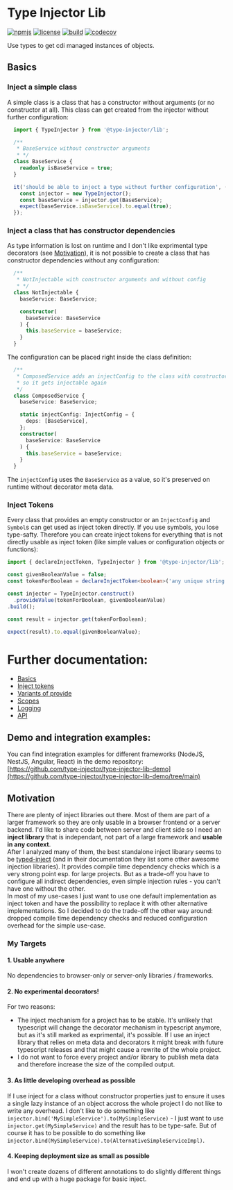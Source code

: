 # Type Injector Lib
[![npmjs](https://raster.shields.io/npm/v/@type-injector/lib/latest.svg)](https://www.npmjs.com/package/@type-injector/lib)
[![license](https://raster.shields.io/npm/l/type-injector-lib.svg)](http://www.apache.org/licenses/LICENSE-2.0)
[![build](https://github.com/e-hein/type-injector-lib/actions/workflows/test-build.yml/badge.svg?query=branch%3Amain)](https://github.com/e-hein/type-injector-lib/actions/workflows/test-build.yml?branch=main)
[![codecov](https://codecov.io/gh/e-hein/type-injector-lib/branch/main/graph/badge.svg?token=VBR29ZX1WC)](https://codecov.io/gh/e-hein/type-injector-lib)

Use types to get cdi managed instances of objects.

## Basics
### Inject a simple class
A simple class is a class that has a constructor without arguments (or no constructor at all). This class can get created from the injector without further configuration:
```typescript
  import { TypeInjector } from '@type-injector/lib';

  /**
   * BaseService without constructor arguments
   * */
  class BaseService {
    readonly isBaseService = true;
  }

  it('should be able to inject a type without further configuration', () => {
    const injector = new TypeInjector();
    const baseService = injector.get(BaseService);
    expect(baseService.isBaseService).to.equal(true);
  });
```
### Inject a class that has constructor dependencies
As type information is lost on runtime and I don't like exprimental type decorators (see [Motivation](#Motivation)), it is not possible to create a class that has constructor dependencies without any configuration:
```typescript
  /**
   * NotInjectable with constructor arguments and without config
   * */
  class NotInjectable {
    baseService: BaseService;

    constructor(
      baseService: BaseService
    ) {
      this.baseService = baseService;
    }
  }
``` 
The configuration can be placed right inside the class definition:
```typescript
  /**
   * ComposedService adds an injectConfig to the class with constructor arguments
   * so it gets injectable again
   */
  class ComposedService {
    baseService: BaseService;

    static injectConfig: InjectConfig = {
      deps: [BaseService],
    };
    constructor(
      baseService: BaseService
    ) {
      this.baseService = baseService;
    }
  }
```
The ```injectConfig``` uses the ```BaseService``` as a value, so it's preserved on runtime without decorator meta data.

### Inject Tokens
Every class that provides an empty constructor or an ```InjectConfig``` and ```Symbol```s can get used as inject token directly. If you use symbols, you lose type-safty. Therefore you can create inject tokens for everything that is not directly usable as inject token (like simple values or configuration objects or functions):
```typescript
import { declareInjectToken, TypeInjector } from '@type-injector/lib';

const givenBooleanValue = false;
const tokenForBoolean = declareInjectToken<boolean>('any unique string');

const injector = TypeInjector.construct()
  .provideValue(tokenForBoolean, givenBooleanValue)
.build();

const result = injector.get(tokenForBoolean);

expect(result).to.equal(givenBooleanValue);
```
# Further documentation:
* [Basics](./src/type-injector.spec.ts)
* [Inject tokens](./src/inject-token.spec.ts)
* [Variants of provide](./src/type-injector-builder.spec.ts)
* [Scopes](./src/injector-scope.spec.ts)
* [Logging](./src/logger.spec.ts)
* [API](./typedoc/README.md)

## Demo and integration examples:
You can find integration examples for different frameworks (NodeJS, NestJS, Angular, React) in the demo repository:  
[https://github.com/type-injector/type-injector-lib-demo](https://github.com/type-injector/type-injector-lib-demo/tree/main)

## Motivation
There are plenty of inject libraries out there. Most of them are part of a larger framework so they are only usable in a browser frontend or a server backend.
I'd like to share code between server and client side so I need an **inject library** that is independant, not part of a large framework and **usable in any context**.  
After I analyzed many of them, the best standalone inject libarary seems to be [typed-inject](https://github.com/nicojs/typed-inject) (and in their documentation they
list some other awesome injection libraries). It provides compile time dependency checks which is a very strong point esp. for large projects. But as a trade-off you
have to configure all indirect dependencies, even simple injection rules - you can't have one without the other.  
In most of my use-cases I just want to use one default implementation as inject token and have the possibility to replace it with other alternative implementations.
So I decided to do the trade-off the other way around: dropped compile time dependency checks and reduced configuration overhead for the simple use-case.

### My Targets
#### 1. Usable anywhere
No dependencies to browser-only or server-only libraries / frameworks.
#### 2. No experimental decorators!
For two reasons:
* The inject mechanism for a project has to be stable. It's unlikely that typescript will change the decorator mechanism in typescript anymore, but as it's still
marked as exprimental, it's possible. If I use an inject library that relies on meta data and decorators it might break with future typescript releases and that
might cause a rewrite of the whole project.
* I do not want to force every project and/or library to publish meta data and therefore increase the size of the compiled output.
#### 3. As little developing overhead as possible
If I use inject for a class without constructor properties just to ensure it uses a single lazy instance of an object accross the whole project I do not like to
write any overhead. I don't like to do something like ```injector.bind('MySimpleService').to(MySimpleService)``` - I just want to use ```injector.get(MySimpleService)```
and the result has to be type-safe. But of course it has to be possible to do something like ```injector.bind(MySimpleService).to(AlternativeSimpleServiceImpl)```.
#### 4. Keeping deployment size as small as possible
I won't create dozens of different annotations to do slightly different things and end up with a huge package for basic inject.
